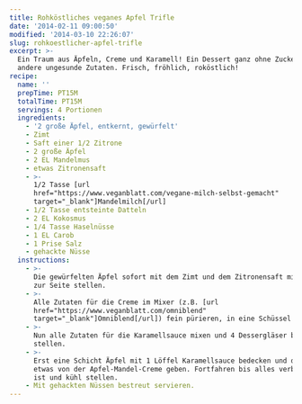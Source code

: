```yaml
---
title: Rohköstliches veganes Apfel Trifle
date: '2014-02-11 09:00:50'
modified: '2014-03-10 22:26:07'
slug: rohkoestlicher-apfel-trifle
excerpt: >-
  Ein Traum aus Äpfeln, Creme und Karamell! Ein Dessert ganz ohne Zucker oder
  andere ungesunde Zutaten. Frisch, fröhlich, roköstlich!
recipe:
  name: ''
  prepTime: PT15M
  totalTime: PT15M
  servings: 4 Portionen
  ingredients:
    - '2 große Äpfel, entkernt, gewürfelt'
    - Zimt
    - Saft einer 1/2 Zitrone
    - 2 große Äpfel
    - 2 EL Mandelmus
    - etwas Zitronensaft
    - >-
      1/2 Tasse [url
      href="https://www.veganblatt.com/vegane-milch-selbst-gemacht"
      target="_blank"]Mandelmilch[/url]
    - 1/2 Tasse entsteinte Datteln
    - 2 EL Kokosmus
    - 1/4 Tasse Haselnüsse
    - 1 EL Carob
    - 1 Prise Salz
    - gehackte Nüsse
  instructions:
    - >-
      Die gewürfelten Äpfel sofort mit dem Zimt und dem Zitronensaft mischen und
      zur Seite stellen.
    - >-
      Alle Zutaten für die Creme im Mixer (z.B. [url
      href="https://www.veganblatt.com/omniblend"
      target="_blank"]Omniblend[/url]) fein pürieren, in eine Schüssel geben.
    - >-
      Nun alle Zutaten für die Karamellsauce mixen und 4 Dessergläser bereit
      stellen.
    - >-
      Erst eine Schicht Äpfel mit 1 Löffel Karamellsauce bedecken und darauf
      etwas von der Apfel-Mandel-Creme geben. Fortfahren bis alles verbraucht
      ist und kühl stellen.
    - Mit gehackten Nüssen bestreut servieren.
---
```


[<!-- Image removed (no copyright): raw-apfel-trifle.jpg -->](https://www.veganblatt.com/i/raw-apfel-trifle.jpg)

